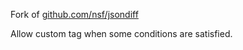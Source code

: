 
Fork of [github.com/nsf/jsondiff](github.com/nsf/jsondiff)

Allow custom tag when some conditions are satisfied.